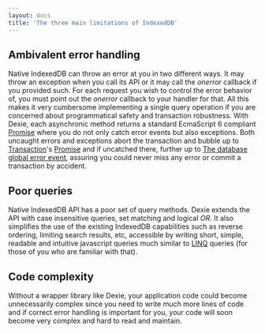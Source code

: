 ```yaml
---
layout: docs
title: 'The three main limitations of IndexedDB'
---
```


## Ambivalent error handling 

Native IndexedDB can throw an error at you in two different ways. It may throw an exception when you call its API or it may call the *onerror* callback if you provided such. For each request you wish to control the error behavior of, you must point out the *onerror* callback to your handler for that. All this makes it very cumbersome implementing a single query operation if you are concerned about programmatical safety and transaction robustness. With Dexie, each asynchronic method returns a standard EcmaScript 6 compliant [Promise](/docs/Promise/Promise) where you do not only catch error events but also exceptions. Both uncaught errors and exceptions abort the transaction and bubble up to [Transaction](/docs/Transaction/Transaction)'s [Promise](/docs/Promise/Promise) and if uncatched there, further up to [The database global error event](/docs/Dexie/Dexie.on.error), assuring you could never miss any error or commit a transaction by accident.

## Poor queries

Native IndexedDB API has a poor set of query methods. Dexie extends the API with case insensitive queries, set matching and logical *OR*. It also simplifies the use of the existing IndexedDB capabilities such as reverse ordering, limiting search results, etc, accessible by writing short, simple, readable and intuitive javascript queries much similar to [LINQ](http://en.wikipedia.org/wiki/Language_Integrated_Query) queries (for those of you who are familiar with that).

## Code complexity
Without a wrapper library like Dexie, your application code could become unnecessarily complex since you need to write much more lines of code and if correct error handling is important for you, your code will soon become very complex and hard to read and maintain.
